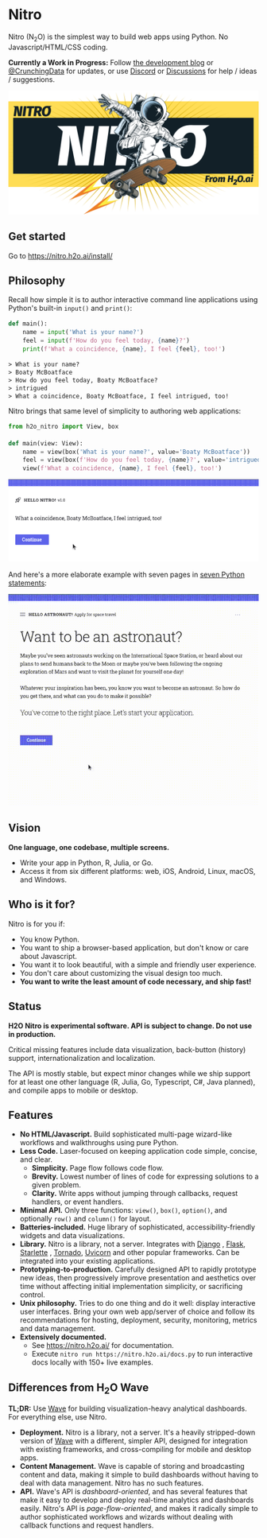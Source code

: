 # Nitro

Nitro (N<sub>2</sub>O) is the simplest way to build web apps using Python. No Javascript/HTML/CSS coding.

**Currently a Work in Progress:** 
Follow [the development blog](https://wrong.technology/tags/nitro/) or
[@CrunchingData](https://twitter.com/CrunchingData) for updates, or use
[Discord](https://discord.gg/6RUdk2CPgw) or
[Discussions](https://github.com/h2oai/nitro/discussions) for help / ideas / suggestions.

![Nitro](docs/assets/banner.png)

## Get started

Go to https://nitro.h2o.ai/install/

## Philosophy

Recall how simple it is to author interactive command line applications using Python's built-in `input()` and `print()`:

```py
def main():
    name = input('What is your name?')
    feel = input(f'How do you feel today, {name}?')
    print(f'What a coincidence, {name}, I feel {feel}, too!')
```

```
> What is your name?
> Boaty McBoatface
> How do you feel today, Boaty McBoatface?
> intrigued
> What a coincidence, Boaty McBoatface, I feel intrigued, too!
```

Nitro brings that same level of simplicity to authoring web applications:

```py
from h2o_nitro import View, box

def main(view: View):
    name = view(box('What is your name?', value='Boaty McBoatface'))
    feel = view(box(f'How do you feel today, {name}?', value='intrigued'))
    view(f'What a coincidence, {name}, I feel {feel}, too!')
```

![Hello World app](docs/assets/images/app-basic.gif)

And here's a more elaborate example with seven pages in [seven Python statements](https://github.com/h2oai/nitro/blob/main/py/examples/space_flight.py):

![Recruitment app](docs/assets/images/app-recruitment.gif)

## Vision

**One language, one codebase, multiple screens.**

- Write your app in Python, R, Julia, or Go.
- Access it from six different platforms: web, iOS, Android, Linux, macOS, and Windows.

## Who is it for?

Nitro is for you if:

- You know Python.
- You want to ship a browser-based application, but don't know or care about Javascript.
- You want it to look beautiful, with a simple and friendly user experience.
- You don't care about customizing the visual design too much.
- **You want to write the least amount of code necessary, and ship fast!**

## Status

**H2O Nitro is experimental software. API is subject to change. Do not use in production.**

Critical missing features include data visualization, back-button (history) support, internationalization and localization.

The API is mostly stable, but expect minor changes while we ship support for at least one other 
language (R, Julia, Go, Typescript, C#, Java planned), and compile apps to mobile or desktop.

## Features

- **No HTML/Javascript.** Build sophisticated multi-page wizard-like workflows and walkthroughs using pure Python.
- **Less Code.** Laser-focused on keeping application code simple, concise, and clear.
    - **Simplicity.** Page flow follows code flow.
    - **Brevity.** Lowest number of lines of code for expressing solutions to a given problem.
    - **Clarity.** Write apps without jumping through callbacks, request handlers, or event handlers.
- **Minimal API.** Only three functions: `view()`, `box()`, `option()`, and optionally `row()` and `column()` for
  layout.
- **Batteries-included.** Huge library of sophisticated, accessibility-friendly widgets and data visualizations.
- **Library.** Nitro is a library, not a server. Integrates with [Django](https://www.djangoproject.com/)
  , [Flask](https://flask.palletsprojects.com/), [Starlette](https://www.starlette.io/)
  , [Tornado](https://www.tornadoweb.org/), [Uvicorn](https://www.uvicorn.org/) and other popular frameworks. Can be
  integrated into your existing applications.
- **Prototyping-to-production.** Carefully designed API to rapidly prototype new ideas, then progressively improve
  presentation and aesthetics over time without affecting initial implementation simplicity, or sacrificing control.
- **Unix philosophy.** Tries to do one thing and do it well: display interactive user interfaces. Bring your own web
  app/server of choice and follow its recommendations for hosting, deployment, security, monitoring, metrics and data
  management.
- **Extensively documented.**
  - See https://nitro.h2o.ai/ for documentation.
  - Execute `nitro run https://nitro.h2o.ai/docs.py` to run interactive docs locally with 150+ live examples.

## Differences from H<sub>2</sub>O Wave

**TL;DR:** Use [Wave](https://wave.h2o.ai/) for building visualization-heavy analytical dashboards. For everything else,
use Nitro.

- **Deployment.** Nitro is a library, not a server. It's a heavily stripped-down version of [Wave](https://wave.h2o.ai/)
  with a different, simpler API, designed for integration with existing frameworks, and cross-compiling for mobile and
  desktop apps.
- **Content Management.** Wave is capable of storing and broadcasting content and data, making it simple to build
  dashboards without having to deal with data management. Nitro has no such features.
- **API.** Wave's API is *dashboard-oriented*, and has several features that make it easy to develop and deploy
  real-time analytics and dashboards easily. Nitro's API is *page-flow-oriented*, and makes it radically simple to
  author sophisticated workflows and wizards without dealing with callback functions and request handlers.
